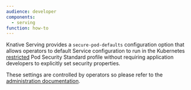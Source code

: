 ```yaml
---
audience: developer
components:
  - serving
function: how-to
---
```


Knative Serving provides a `secure-pod-defaults` configuration option that  allows operators to default Service configuration to run in the Kubernetes [restricted](https://kubernetes.io/docs/concepts/security/pod-security-standards/#restricted) Pod Security Standard profile without requiring application developers to explicitly set security properties. 

These settings are controlled by operators so please refer to the [administration documentation](/docs/serving/configuration/secure-pod-defaults).


